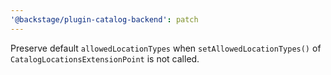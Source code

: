 ```yaml
---
'@backstage/plugin-catalog-backend': patch
---
```


Preserve default `allowedLocationTypes` when `setAllowedLocationTypes()` of `CatalogLocationsExtensionPoint` is not called.
